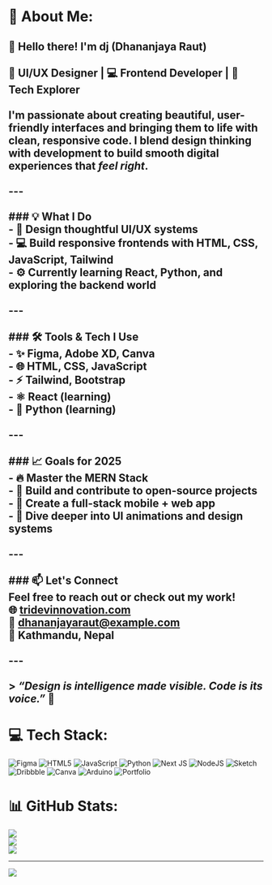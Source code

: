 # 💫 About Me:
## 👋 Hello there! I'm dj (Dhananjaya Raut)<br><br>🎨 UI/UX Designer | 💻 Frontend Developer | 🚀 Tech Explorer<br><br>I'm passionate about creating beautiful, user-friendly interfaces and bringing them to life with clean, responsive code. I blend design thinking with development to build smooth digital experiences that *feel right*.<br><br>---<br><br>### 💡 What I Do<br>- 🧠 Design thoughtful UI/UX systems  <br>- 💻 Build responsive frontends with **HTML, CSS, JavaScript, Tailwind**  <br>- ⚙️ Currently learning **React**, **Python**, and exploring the backend world<br><br>---<br><br>### 🛠️ Tools & Tech I Use<br>- ✨ Figma, Adobe XD, Canva  <br>- 🌐 HTML, CSS, JavaScript  <br>- ⚡ Tailwind, Bootstrap  <br>- ⚛️ React (learning)  <br>- 🐍 Python (learning)<br><br>---<br><br>### 📈 Goals for 2025<br>- 🔥 Master the **MERN Stack**  <br>- 🧠 Build and contribute to open-source projects  <br>- 📱 Create a full-stack mobile + web app  <br>- 🧩 Dive deeper into UI animations and design systems<br><br>---<br><br>### 📫 Let's Connect<br>Feel free to reach out or check out my work!  <br>🌐 [tridevinnovation.com](https://yourwebsite.com)  <br>📧 dhananjayaraut@example.com  <br>📍 Kathmandu, Nepal<br><br>---<br><br>> *“Design is intelligence made visible. Code is its voice.”* 🎯  <br>



# 💻 Tech Stack:
![Figma](https://img.shields.io/badge/figma-%23F24E1E.svg?style=for-the-badge&logo=figma&logoColor=white) ![HTML5](https://img.shields.io/badge/html5-%23E34F26.svg?style=for-the-badge&logo=html5&logoColor=white) ![JavaScript](https://img.shields.io/badge/javascript-%23323330.svg?style=for-the-badge&logo=javascript&logoColor=%23F7DF1E) ![Python](https://img.shields.io/badge/python-3670A0?style=for-the-badge&logo=python&logoColor=ffdd54) ![Next JS](https://img.shields.io/badge/Next-black?style=for-the-badge&logo=next.js&logoColor=white) ![NodeJS](https://img.shields.io/badge/node.js-6DA55F?style=for-the-badge&logo=node.js&logoColor=white) ![Sketch](https://img.shields.io/badge/Sketch-FFB387?style=for-the-badge&logo=sketch&logoColor=black) ![Dribbble](https://img.shields.io/badge/Dribbble-EA4C89?style=for-the-badge&logo=dribbble&logoColor=white) ![Canva](https://img.shields.io/badge/Canva-%2300C4CC.svg?style=for-the-badge&logo=Canva&logoColor=white) ![Arduino](https://img.shields.io/badge/-Arduino-00979D?style=for-the-badge&logo=Arduino&logoColor=white) ![Portfolio](https://img.shields.io/badge/Portfolio-%23000000.svg?style=for-the-badge&logo=firefox&logoColor=#FF7139)
# 📊 GitHub Stats:
![](https://github-readme-stats.vercel.app/api?username=dhanananan&theme=radical&hide_border=false&include_all_commits=false&count_private=false)<br/>
![](https://nirzak-streak-stats.vercel.app/?user=dhanananan&theme=radical&hide_border=false)<br/>
![](https://github-readme-stats.vercel.app/api/top-langs/?username=dhanananan&theme=radical&hide_border=false&include_all_commits=false&count_private=false&layout=compact)

---
[![](https://visitcount.itsvg.in/api?id=dhanananan&icon=0&color=0)](https://visitcount.itsvg.in)

<!-- Proudly created with GPRM ( https://gprm.itsvg.in ) -->
